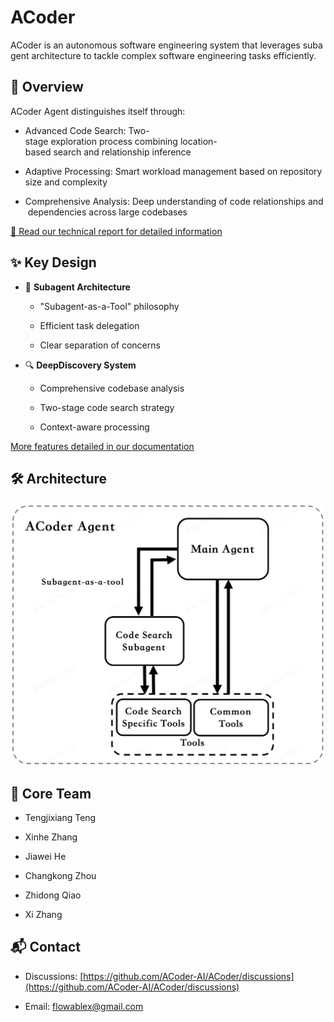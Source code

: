 # ACoder

ACoder is an autonomous software engineering system that leverages subagent architecture to tackle complex software engineering tasks efficiently.

## 🌟 Overview

ACoder Agent distinguishes itself through:

*   Advanced Code Search: Two-stage exploration process combining location-based search and relationship inference
    
*   Adaptive Processing: Smart workload management based on repository size and complexity
    
*   Comprehensive Analysis: Deep understanding of code relationships and dependencies across large codebases
    

[📄 Read our technical report for detailed information](https://github.com/ACoder-AI/ACoder/blob/main/ACoder_Report.md)

## ✨ Key Design

*   🤖 **Subagent Architecture**
    
    *   "Subagent-as-a-Tool" philosophy
        
    *   Efficient task delegation
        
    *   Clear separation of concerns
        
*   🔍 **DeepDiscovery System**
    
    *   Comprehensive codebase analysis
        
    *   Two-stage code search strategy
        
    *   Context-aware processing
        

[More features detailed in our documentation](https://github.com/ACoder-AI/ACoder/blob/main/ACoder_Report.md)

## 🛠️ Architecture

![Architecture.png](https://github.com/ACoder-AI/ACoder/blob/main/images/Architecture.png)

## 👥 Core Team

*   Tengjixiang Teng
    
*   Xinhe Zhang
    
*   Jiawei He
    
*   Changkong Zhou
    
*   Zhidong Qiao
    
*   Xi Zhang
    

## 📬 Contact

*   Discussions: [https://github.com/ACoder-AI/ACoder/discussions](https://github.com/ACoder-AI/ACoder/discussions)
    
*   Email: flowablex@gmail.com
